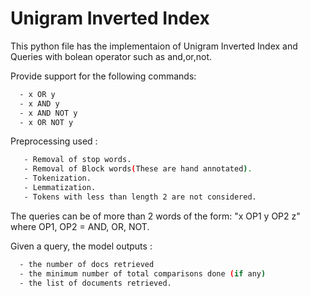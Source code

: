 # Unigram Inverted Index

This python file has the implementaion of Unigram Inverted Index and Queries with bolean operator such as and,or,not.


Provide support for the following commands:
```bash
  - x OR y
  - x AND y
  - x AND NOT y
  - x OR NOT y
```

Preprocessing used : 
```bash
   - Removal of stop words.
   - Removal of Block words(These are hand annotated).
   - Tokenization.
   - Lemmatization.
   - Tokens with less than length 2 are not considered.
```
      
The queries can be of more than 2 words of the form: "x OP1 y OP2 z" where OP1, OP2 = AND, OR, NOT.

Given a query, the model outputs : 
      
```bash     
  - the number of docs retrieved
  - the minimum number of total comparisons done (if any)
  - the list of documents retrieved.
```
